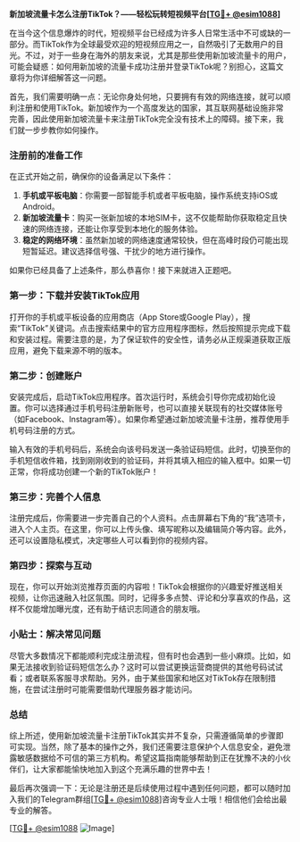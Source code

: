 **新加坡流量卡怎么注册TikTok？——轻松玩转短视频平台[[TG💪+ @esim1088](https://t.me/s/esim1088)]**

在当今这个信息爆炸的时代，短视频平台已经成为许多人日常生活中不可或缺的一部分。而TikTok作为全球最受欢迎的短视频应用之一，自然吸引了无数用户的目光。不过，对于一些身在海外的朋友来说，尤其是那些使用新加坡流量卡的用户，可能会疑惑：如何用新加坡的流量卡成功注册并登录TikTok呢？别担心，这篇文章将为你详细解答这一问题。

首先，我们需要明确一点：无论你身处何地，只要拥有有效的网络连接，就可以顺利注册和使用TikTok。新加坡作为一个高度发达的国家，其互联网基础设施非常完善，因此使用新加坡流量卡来注册TikTok完全没有技术上的障碍。接下来，我们就一步步教你如何操作。

### 注册前的准备工作

在正式开始之前，确保你的设备满足以下条件：

1. **手机或平板电脑**：你需要一部智能手机或者平板电脑，操作系统支持iOS或Android。
2. **新加坡流量卡**：购买一张新加坡的本地SIM卡，这不仅能帮助你获取稳定且快速的网络连接，还能让你享受到本地化的服务体验。
3. **稳定的网络环境**：虽然新加坡的网络速度通常较快，但在高峰时段仍可能出现短暂延迟。建议选择信号强、干扰少的地方进行操作。

如果你已经具备了上述条件，那么恭喜你！接下来就进入正题吧。

### 第一步：下载并安装TikTok应用

打开你的手机或平板设备的应用商店（App Store或Google Play），搜索“TikTok”关键词。点击搜索结果中的官方应用程序图标，然后按照提示完成下载和安装过程。需要注意的是，为了保证软件的安全性，请务必从正规渠道获取正版应用，避免下载来源不明的版本。

### 第二步：创建账户

安装完成后，启动TikTok应用程序。首次运行时，系统会引导你完成初始化设置。你可以选择通过手机号码注册新账号，也可以直接关联现有的社交媒体账号（如Facebook、Instagram等）。如果你希望通过新加坡流量卡注册，推荐使用手机号码注册的方式。

输入有效的手机号码后，系统会向该号码发送一条验证码短信。此时，切换至你的手机短信收件箱，找到刚刚收到的验证码，并将其填入相应的输入框中。如果一切正常，你将成功创建一个新的TikTok账户！

### 第三步：完善个人信息

注册完成后，你需要进一步完善自己的个人资料。点击屏幕右下角的“我”选项卡，进入个人主页。在这里，你可以上传头像、填写昵称以及编辑简介等内容。此外，还可以设置隐私模式，决定哪些人可以看到你的视频内容。

### 第四步：探索与互动

现在，你可以开始浏览推荐页面的内容啦！TikTok会根据你的兴趣爱好推送相关视频，让你迅速融入社区氛围。同时，记得多多点赞、评论和分享喜欢的作品，这样不仅能增加曝光度，还有助于结识志同道合的朋友哦。

### 小贴士：解决常见问题

尽管大多数情况下都能顺利完成注册流程，但有时也会遇到一些小麻烦。比如，如果无法接收到验证码短信怎么办？这时可以尝试更换运营商提供的其他号码试试看；或者联系客服寻求帮助。另外，由于某些国家和地区对TikTok存在限制措施，在尝试注册时可能需要借助代理服务器才能访问。

### 总结

综上所述，使用新加坡流量卡注册TikTok其实并不复杂，只需遵循简单的步骤即可实现。当然，除了基本的操作之外，我们还需要注意保护个人信息安全，避免泄露敏感数据给不可信的第三方机构。希望这篇指南能够帮助到正在犹豫不决的小伙伴们，让大家都能愉快地加入到这个充满乐趣的世界中去！

最后再次强调一下：无论是注册还是后续使用过程中遇到任何问题，都可以随时加入我们的Telegram群组[[TG💪+ @esim1088](https://t.me/s/esim1088)]咨询专业人士哦！相信他们会给出最专业的解答。

[[TG💪+ @esim1088](https://t.me/s/esim1088) ![Image](https://i.postimg.cc/4NQfJmqS/Snipaste-2025-05-13-00-14-12.png)]